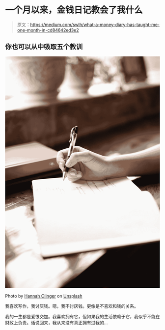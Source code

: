 # 一个月以来，金钱日记教会了我什么

> 原文：<https://medium.com/swlh/what-a-money-diary-has-taught-me-one-month-in-cd84642ed3e2>

## 你也可以从中吸取五个教训

![](img/82268efa29793cb61724e9f6f789fcf7.png)

Photo by [Hannah Olinger](https://unsplash.com/@hannaholinger?utm_source=medium&utm_medium=referral) on [Unsplash](https://unsplash.com?utm_source=medium&utm_medium=referral)

我喜欢写作，我讨厌钱。嗯，我不讨厌钱。更像是不喜欢和钱的关系。

我的一生都是爱恨交加。我喜欢拥有它，但如果我的生活依赖于它，我似乎不能在财政上负责。话说回来，我从来没有真正拥有过我的…
